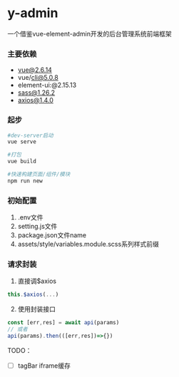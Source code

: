 # y-admin

一个借鉴vue-element-admin开发的后台管理系统前端框架



### 主要依赖

- vue@2.6.14
- vue/cli@5.0.8
- element-ui:@2.15.13
- sass@1.26.2
- axios@1.4.0



### 起步

```bash
#dev-server启动
vue serve

#打包
vue build

#快速构建页面/组件/模块
npm run new

```


### 初始配置

1. .env文件
2. setting.js文件
3. package.json文件name 
4. assets/style/variables.module.scss系列样式前缀


### 请求封装

1. 直接调$axios

```js
this.$axios(...)
```



2. 使用封装接口

```js
const [err,res] = await api(params)
// 或者
api(params).then(([err,res])=>{})
```

TODO：
- [ ] tagBar iframe缓存